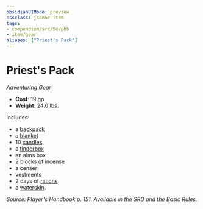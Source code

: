 ```yaml
---
obsidianUIMode: preview
cssclass: json5e-item
tags:
- compendium/src/5e/phb
- item/gear
aliases: ["Priest's Pack"]
---
```

# Priest's Pack
*Adventuring Gear*  

- **Cost**: 19 gp
- **Weight**: 24.0 lbs.

Includes:

- a [backpack](/compendium/items/backpack.md)  
- a [blanket](/compendium/items/blanket.md)  
- 10 [candles](/compendium/items/candle.md)  
- a [tinderbox](/compendium/items/tinderbox.md)  
- an alms box  
- 2 blocks of incense  
- a censer  
- vestments  
- 2 days of [rations](/compendium/items/rations-1-day.md)  
- a [waterskin](/compendium/items/waterskin.md).  

*Source: Player's Handbook p. 151. Available in the SRD and the Basic Rules.*